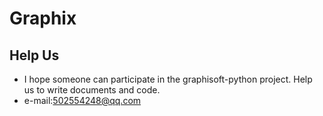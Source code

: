 # Graphix


## Help Us

* I hope someone can participate in the graphisoft-python project. Help us to write documents and code.
* e-mail:502554248@qq.com